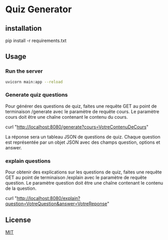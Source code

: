 # Quiz Generator

## installation

pip install -r requirements.txt

## Usage

### Run the server

```bash
uvicorn main:app --reload
```

### Generate quiz questions

Pour générer des questions de quiz, faites une requête GET au point de terminaison /generate avec le paramètre de requête cours. Le paramètre cours doit être une chaîne contenant le contenu du cours.

curl "<http://localhost:8080/generate?cours=VotreContenuDeCours>"

La réponse sera un tableau JSON de questions de quiz. Chaque question est représentée par un objet JSON avec des champs question, options et answer.

### explain questions

Pour obtenir des explications sur les questions de quiz, faites une requête GET au point de terminaison /explain avec le paramètre de requête question. Le paramètre question doit être une chaîne contenant le contenu de la question.

curl "<http://localhost:8080/explain?question=VotreQuestion&answer=VotreReponse>"


## License

[MIT](https://choosealicense.com/licenses/mit/)


